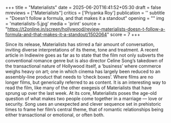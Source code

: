 +++
title = "Materialists"
date = 2025-06-20T16:41:52+05:30
draft = false
mreviews = ["Materialists"]
critics = ['Priyanka Roy']
publication = ''
subtitle = "Doesn't follow a formula, and that makes it a standout"
opening = ""
img = 'materialists-5.jpg'
media = 'print'
source = "https://t2online.in/screen/hollywood/review-materialists-doesn-t-follow-a-formula-and-that-makes-it-a-standout/1502064"
score = 7
+++

Since its release, Materialists has stirred a fair amount of conversation, inviting diverse interpretations of its theme, tone and treatment. A recent article in Indiewire goes as far as to state that the film not only subverts the conventional romance genre but is also director Celine Song’s takedown of the transactional nature of Hollywood itself, a ‘business’ where commerce weighs heavy on art; one in which cinema has largely been reduced to an assembly-line product that needs to ‘check boxes’. Where films are no longer films, but generically referred to as content. It is an interesting way to read the film, like many of the other exegesis of Materialists that have sprung up over the last week. At its core, Materialists poses the age-old question of what makes two people come together in a marriage — love or security. Song uses an unexpected and clever sequence set in prehistoric times to frame her film’s central theme, that of romantic relationships being either transactional or emotional, or often both.
